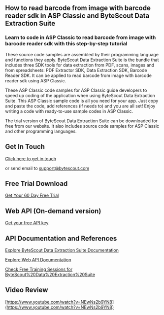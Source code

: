 ## How to read barcode from image with barcode reader sdk in ASP Classic and ByteScout Data Extraction Suite

### Learn to code in ASP Classic to read barcode from image with barcode reader sdk with this step-by-step tutorial

These source code samples are assembled by their programming language and functions they apply. ByteScout Data Extraction Suite is the bundle that includes three SDK tools for data extraction from PDF, scans, images and from spreadsheets: PDF Extractor SDK, Data Extraction SDK, Barcode Reader SDK. It can be applied to read barcode from image with barcode reader sdk using ASP Classic.

 These ASP Classic code samples for ASP Classic guide developers to speed up coding of the application when using ByteScout Data Extraction Suite. This ASP Classic sample code is all you need for your app. Just copy and paste the code, add references (if needs to) and you are all set! Enjoy writing a code with ready-to-use sample codes in ASP Classic.

The trial version of ByteScout Data Extraction Suite can be downloaded for free from our website. It also includes source code samples for ASP Classic and other programming languages.

## Get In Touch

[Click here to get in touch](https://bytescout.zendesk.com/hc/en-us/requests/new?subject=ByteScout%20Data%20Extraction%20Suite%20Question)

or send email to [support@bytescout.com](mailto:support@bytescout.com?subject=ByteScout%20Data%20Extraction%20Suite%20Question) 

## Free Trial Download

[Get Your 60 Day Free Trial](https://bytescout.com/download/web-installer?utm_source=github-readme)

## Web API (On-demand version)

[Get your free API key](https://pdf.co/documentation/api?utm_source=github-readme)

## API Documentation and References

[Explore ByteScout Data Extraction Suite Documentation](https://bytescout.com/documentation/index.html?utm_source=github-readme)

[Explore Web API Documentation](https://pdf.co/documentation/api?utm_source=github-readme)

[Check Free Training Sessions for ByteScout%20Data%20Extraction%20Suite](https://academy.bytescout.com/)

## Video Review

[https://www.youtube.com/watch?v=NEwNs2b9YN8](https://www.youtube.com/watch?v=NEwNs2b9YN8)